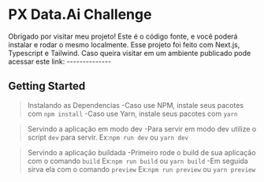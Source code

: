# PX Data.Ai Challenge

  Obrigado por visitar meu projeto! Este é o código fonte, e você poderá instalar e rodar o mesmo localmente.
  Esse projeto foi feito com Next.js, Typescript e Tailwind.
  Caso queira visitar em um ambiente publicado pode acessar este link: --------------

  ## Getting Started
   >Instalando as Dependencias
   -Caso use NPM, instale seus pacotes com `npm install`
   -Caso use Yarn, instale seus pacotes com `yarn`

   >Servindo a aplicação em modo dev
   -Para servir em modo dev utilize o script `dev` para servir. Ex:`npm run dev` ou `yarn dev`

   >Servindo a aplicação buildada
   -Primeiro rode o build de sua aplicação com o comando `build` Ex:`npm run build` ou `yarn build`
   -Em seguida sirva ela com o comando `preview` Ex:`npm run preview` ou `yarn preview`